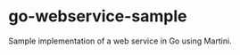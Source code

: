 go-webservice-sample
====================

Sample implementation of a web service in Go using Martini.
